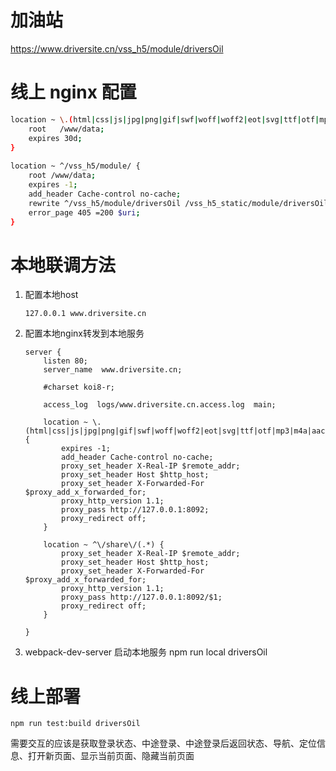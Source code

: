 # 加油站

https://www.driversite.cn/vss_h5/module/driversOil

# 线上 nginx 配置

``` bash
location ~ \.(html|css|js|jpg|png|gif|swf|woff|woff2|eot|svg|ttf|otf|mp3|m4a|aac|txt)$ {
    root   /www/data;
    expires 30d;
}
    
location ~ ^/vss_h5/module/ {
    root /www/data;
    expires -1;
    add_header Cache-control no-cache;
    rewrite ^/vss_h5/module/driversOil /vss_h5_static/module/driversOil.html break;
    error_page 405 =200 $uri;
}
```

# 本地联调方法

1. 配置本地host 
    ```
    127.0.0.1 www.driversite.cn
    ```
2. 配置本地nginx转发到本地服务
    ```
    server {
        listen 80;
        server_name  www.driversite.cn;

        #charset koi8-r;

        access_log  logs/www.driversite.cn.access.log  main;
        
        location ~ \.(html|css|js|jpg|png|gif|swf|woff|woff2|eot|svg|ttf|otf|mp3|m4a|aac|txt|map)$ {
            expires -1;
            add_header Cache-control no-cache;
            proxy_set_header X-Real-IP $remote_addr;
            proxy_set_header Host $http_host;
            proxy_set_header X-Forwarded-For $proxy_add_x_forwarded_for;
            proxy_http_version 1.1;
            proxy_pass http://127.0.0.1:8092;
            proxy_redirect off;
        }
        
        location ~ ^\/share\/(.*) {
            proxy_set_header X-Real-IP $remote_addr;
            proxy_set_header Host $http_host;
            proxy_set_header X-Forwarded-For $proxy_add_x_forwarded_for;
            proxy_http_version 1.1;
            proxy_pass http://127.0.0.1:8092/$1;
            proxy_redirect off;
        }
        
    }
    ```
3. webpack-dev-server 启动本地服务  npm run local driversOil

# 线上部署
```
npm run test:build driversOil
```



需要交互的应该是获取登录状态、中途登录、中途登录后返回状态、导航、定位信息、打开新页面、显示当前页面、隐藏当前页面